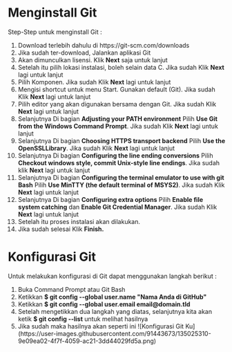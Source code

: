<h1>Menginstall Git</h1>
Step-Step untuk menginstall Git :
<ol>
  <li>Download terlebih dahulu di https://git-scm.com/downloads</li>
  <li>Jika sudah ter-download, Jalankan aplikasi Git</li>
  <li>Akan dimunculkan lisensi. Klik <b>Next</b> saja untuk lanjut</li>
  <li>Setelah itu pilih lokasi instalasi, boleh selain data C. Jika sudah Klik <b>Next</b> lagi untuk lanjut</li>
  <li>Pilih Komponen. Jika sudah Klik <b>Next</b> lagi untuk lanjut</li>
  <li>Mengisi shortcut untuk menu Start. Gunakan default (Git). Jika sudah Klik <b>Next</b> lagi untuk lanjut</li>
  <li>Pilih editor yang akan digunakan bersama dengan Git.  Jika sudah Klik <b>Next</b> lagi untuk lanjut</li>
  <li>Selanjutnya Di bagian <b>Adjusting your PATH environment</b> Pilih <b>Use Git from the Windows Command Prompt</b>. Jika sudah Klik <b>Next</b> lagi untuk lanjut</li>
  <li>Selanjutnya Di bagian <b>Choosing HTTPS transport backend</b> Pilih <b>Use the OpenSSLLibrary</b>. Jika sudah Klik <b>Next</b> lagi untuk lanjut</li>
  <li>Selanjutnya Di bagian <b>Configuring the line ending conversions</b> Pilih <b>Checkout windows style, commit Unix-style line endings</b>. Jika sudah klik <b>Next</b> lagi untuk lanjut</li>
  <li>Selanjutnya Di bagian <b>Configuring the terminal emulator to use with git Bash</b> Pilih <b>Use MinTTY (the default terminal of MSYS2)</b>. Jika sudah Klik <b>Next</b> lagi untuk lanjut</li>
  <li>Selanjutnya Di bagian <b>Configuring extra options</b> Pilih <b>Enable file system catching</b> dan <b>Enable Git Credential Manager</b>. Jika sudah Klik <b>Next</b> lagi untuk lanjut</li>
  <li>Setelah itu proses instalasi akan dilakukan.</li>
  <li>Jika sudah selesai Klik <b>Finish.</b>
</ol>
<h1> Konfigurasi Git</h1>
Untuk melakukan konfigurasi di Git dapat menggunakan langkah berikut :
<ol>
  <li>Buka Command Prompt atau Git Bash</li>
  <li>Ketikkan <b>$ git config --global user.name "Nama Anda di GitHub"</b></li>
  <li>Ketikkan <b>$ git config --global user.email email@domain.tld</b></li>
  <li>Setelah mengetikkan dua langkah yang diatas, selanjutnya kita akan ketik <b> $ git config --list</b> untuk melihat hasilnya</li>
  <li> Jika sudah maka hasilnya akan seperti ini ![Konfigurasi Git Ku](https://user-images.githubusercontent.com/91443673/135025310-9e09ea02-4f7f-4059-ac21-3dd44029fd5a.png)</li>
</ol>
